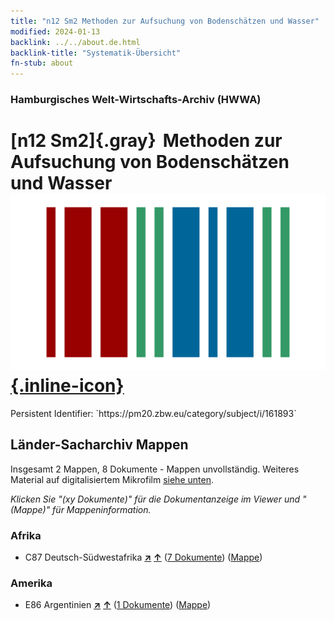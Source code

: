 ```yaml
---
title: "n12 Sm2 Methoden zur Aufsuchung von Bodenschätzen und Wasser"
modified: 2024-01-13
backlink: ../../about.de.html
backlink-title: "Systematik-Übersicht"
fn-stub: about
---
```


### Hamburgisches Welt-Wirtschafts-Archiv (HWWA)

# [n12 Sm2]{.gray}&#8201; Methoden zur Aufsuchung von Bodenschätzen und Wasser &#160; [![Wikidata](/images/Wikidata-logo.svg "Wikidata"){.inline-icon}](http://www.wikidata.org/entity/Q104710553)

<div class="hint">Persistent Identifier: `https://pm20.zbw.eu/category/subject/i/161893`</div>







## Länder-Sacharchiv Mappen






Insgesamt 2 Mappen, 8 Dokumente - Mappen unvollständig. Weiteres Material auf digitalisiertem Mikrofilm [siehe unten](#filmsections).

_Klicken Sie "(xy Dokumente)" für die Dokumentanzeige im Viewer und "(Mappe)" für Mappeninformation._




### Afrika

- C87 Deutsch-Südwestafrika [**&nearr;**](../../../geo/i/141450/about.de.html "Deutsch-Südwestafrika (alle Mappen)") [**&uarr;**](../../../geo/about.de.html#C87 "Ländersystematik") (<a href="https://pm20.zbw.eu/iiifview/folder/sh/141450,161893" title="über: Deutsch-Südwestafrika : Methoden zur Aufsuchung von Bodenschätzen und Wasser" target="_blank">7 Dokumente</a>) ([Mappe](../../../../folder/sh/1414xx/141450/1618xx/161893/about.de.html))

### Amerika

- E86 Argentinien [**&nearr;**](../../../geo/i/141692/about.de.html "Argentinien (alle Mappen)") [**&uarr;**](../../../geo/about.de.html#E86 "Ländersystematik") (<a href="https://pm20.zbw.eu/iiifview/folder/sh/141692,161893" title="über: Argentinien : Methoden zur Aufsuchung von Bodenschätzen und Wasser" target="_blank">1 Dokumente</a>) ([Mappe](../../../../folder/sh/1416xx/141692/1618xx/161893/about.de.html))



<a id="filmsections" />













